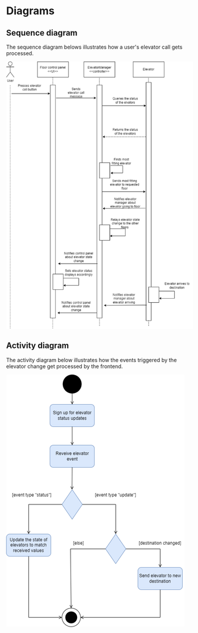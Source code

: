 # Diagrams

## Sequence diagram

The sequence diagram belows illustrates how a user's elevator call gets processed.

![sequence diagram](./sequence_diagram.png)

## Activity diagram

The activity diagram below illustrates how the events triggered by the elevator change get processed by the frontend.

![activity diagram](./activity_diagram.png)
